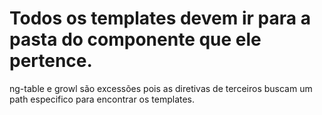 # Todos os templates devem ir para a pasta do componente que ele pertence.

ng-table e growl são excessões pois as diretivas de terceiros buscam um path especifico para encontrar os templates.
